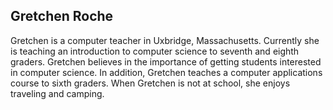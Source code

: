 ## Gretchen Roche

Gretchen is a computer teacher in Uxbridge, Massachusetts.  Currently she is teaching an introduction to computer science to seventh and eighth graders. Gretchen believes in the importance of getting students interested in computer science. In addition, Gretchen teaches a computer applications course to sixth graders. When Gretchen is not at school, she enjoys traveling and camping.
